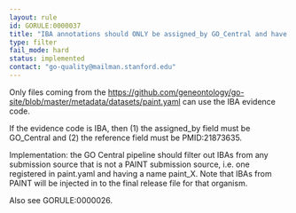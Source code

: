 ```yaml
---
layout: rule
id: GORULE:0000037
title: "IBA annotations should ONLY be assigned_by GO_Central and have PMID:21873635 as a reference"
type: filter
fail_mode: hard
status: implemented
contact: "go-quality@mailman.stanford.edu"
---
```


Only files coming from the https://github.com/geneontology/go-site/blob/master/metadata/datasets/paint.yaml can use the IBA evidence code. 

If the evidence code is IBA, then (1) the assigned_by field must be GO_Central and (2) the reference field must be PMID:21873635.

Implementation: the GO Central pipeline should filter out IBAs from any submission source that is not a PAINT submission source, i.e. one registered in paint.yaml and having a name paint_X. Note that IBAs from PAINT will be injected in to the final release file for that organism.

Also see GORULE:0000026.
